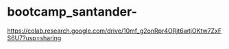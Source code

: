 # bootcamp_santander-

https://colab.research.google.com/drive/10mf_g2onRpr4ORjt6wtjOKtw7ZxFS6U7?usp=sharing
